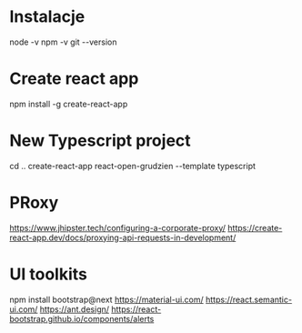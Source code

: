# Instalacje
node -v
npm -v 
git --version

# Create react app
npm install -g create-react-app

# New Typescript project
cd ..
create-react-app react-open-grudzien --template typescript

# PRoxy
https://www.jhipster.tech/configuring-a-corporate-proxy/
https://create-react-app.dev/docs/proxying-api-requests-in-development/

# UI toolkits
npm install bootstrap@next
https://material-ui.com/
https://react.semantic-ui.com/
https://ant.design/
https://react-bootstrap.github.io/components/alerts

